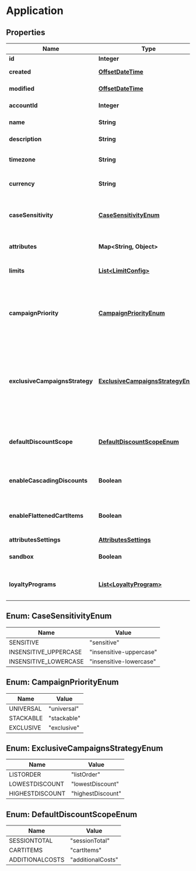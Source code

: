 

# Application

## Properties

Name | Type | Description | Notes
------------ | ------------- | ------------- | -------------
**id** | **Integer** | Unique ID for this entity. | 
**created** | [**OffsetDateTime**](OffsetDateTime.md) | The exact moment this entity was created. | 
**modified** | [**OffsetDateTime**](OffsetDateTime.md) | The exact moment this entity was last modified. | 
**accountId** | **Integer** | The ID of the account that owns this entity. | 
**name** | **String** | The name of this application. | 
**description** | **String** | A longer description of the application. |  [optional]
**timezone** | **String** | A string containing an IANA timezone descriptor. | 
**currency** | **String** | A string describing a default currency for new customer sessions. | 
**caseSensitivity** | [**CaseSensitivityEnum**](#CaseSensitivityEnum) | A string indicating how should campaigns in this application deal with case sensitivity on coupon codes. |  [optional]
**attributes** | **Map&lt;String, Object&gt;** | Arbitrary properties associated with this campaign |  [optional]
**limits** | [**List&lt;LimitConfig&gt;**](LimitConfig.md) | Default limits for campaigns created in this application |  [optional]
**campaignPriority** | [**CampaignPriorityEnum**](#CampaignPriorityEnum) | Default priority for campaigns created in this application, can be one of (universal, stackable, exclusive). If no value is provided, this is set to \&quot;universal\&quot; |  [optional]
**exclusiveCampaignsStrategy** | [**ExclusiveCampaignsStrategyEnum**](#ExclusiveCampaignsStrategyEnum) | The strategy used when choosing exclusive campaigns for evaluation, can be one of (listOrder, lowestDiscount, highestDiscount). If no value is provided, this is set to \&quot;listOrder\&quot; |  [optional]
**defaultDiscountScope** | [**DefaultDiscountScopeEnum**](#DefaultDiscountScopeEnum) | The default scope to apply \&quot;setDiscount\&quot; effects on if no scope was provided with the effect. |  [optional]
**enableCascadingDiscounts** | **Boolean** | Flag indicating if discounts should cascade for this application |  [optional]
**enableFlattenedCartItems** | **Boolean** | Flag indicating if cart items of quantity larger than one should be separated into different items of quantity one |  [optional]
**attributesSettings** | [**AttributesSettings**](AttributesSettings.md) |  |  [optional]
**sandbox** | **Boolean** | Flag indicating if this is a live or sandbox application |  [optional]
**loyaltyPrograms** | [**List&lt;LoyaltyProgram&gt;**](LoyaltyProgram.md) | An array containing all the loyalty programs to which this application is subscribed | 



## Enum: CaseSensitivityEnum

Name | Value
---- | -----
SENSITIVE | &quot;sensitive&quot;
INSENSITIVE_UPPERCASE | &quot;insensitive-uppercase&quot;
INSENSITIVE_LOWERCASE | &quot;insensitive-lowercase&quot;



## Enum: CampaignPriorityEnum

Name | Value
---- | -----
UNIVERSAL | &quot;universal&quot;
STACKABLE | &quot;stackable&quot;
EXCLUSIVE | &quot;exclusive&quot;



## Enum: ExclusiveCampaignsStrategyEnum

Name | Value
---- | -----
LISTORDER | &quot;listOrder&quot;
LOWESTDISCOUNT | &quot;lowestDiscount&quot;
HIGHESTDISCOUNT | &quot;highestDiscount&quot;



## Enum: DefaultDiscountScopeEnum

Name | Value
---- | -----
SESSIONTOTAL | &quot;sessionTotal&quot;
CARTITEMS | &quot;cartItems&quot;
ADDITIONALCOSTS | &quot;additionalCosts&quot;



